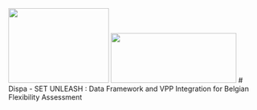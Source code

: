 <img src="https://github.com/user-attachments/assets/7e6106c2-eeef-4ce7-a9ff-707f6499c704" width="200" height="150">
<img src="https://github.com/user-attachments/assets/a8d1c34a-f5c1-4ab9-99c3-0d965ab5a676" width="250" height="100">
# Dispa - SET UNLEASH : Data Framework and VPP Integration for Belgian Flexibility Assessment

